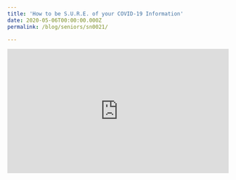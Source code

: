 ```yaml
---
title: 'How to be S.U.R.E. of your COVID-19 Information'
date: 2020-05-06T00:00:00.000Z
permalink: /blog/seniors/sn0021/

---
```


<style>.embed-container { position: relative; padding-bottom: 56.25%; height: 0; overflow: hidden; max-width: 100%; } .embed-container iframe, .embed-container object, .embed-container embed { position: absolute; top: 0; left: 0; width: 100%; height: 100%; }</style><div class='embed-container'>
<iframe width="560" height="315" src="https://www.youtube.com/embed/HzcpieKlKlw" title="YouTube video player" frameborder="0" allow="accelerometer; autoplay; clipboard-write; encrypted-media; gyroscope; picture-in-picture" allowfullscreen></iframe></div>








